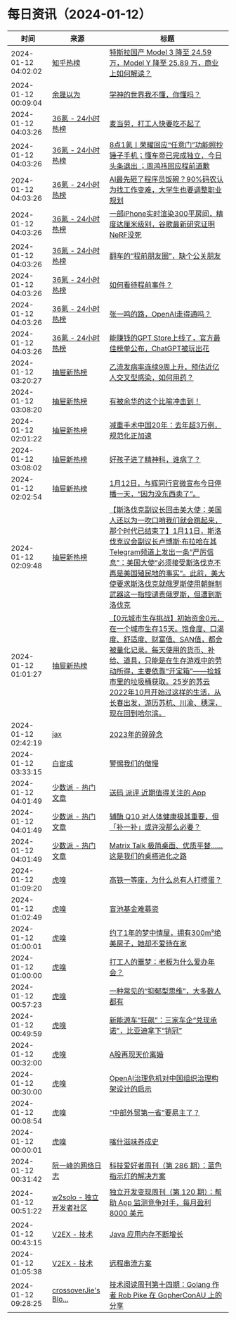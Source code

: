﻿# 每日资讯（2024-01-12）

|时间|来源|标题|
|---|---|---|
|2024-01-12 04:02:02|[知乎热榜](https://rss.mifaw.com/articles/5c8bb11a3c41f61efd36683e/5c919d543882afa09dff3fa3)|[特斯拉国产 Model 3 降至 24.59 万，Model Y 降至 25.89 万，商业上如何解读？](https://www.zhihu.com/question/639160953)|
|2024-01-12 00:09:04|[余晟以为](https://feedpress.me/wx-yurii-says)|[学神的世界我不懂，你懂吗？](http://mp.weixin.qq.com/s?__biz=MzA3MDMwOTcwMg%3D%3D&mid=2650009824&idx=1&sn=bfe6cb86ae84683de8f5df9d8a94c742)|
|2024-01-12 04:03:26|[36氪 - 24小时热榜](https://rss.mifaw.com/articles/5c8bb11a3c41f61efd36683e/5c91d2e23882afa09dff4901)|[麦当劳，打工人快要吃不起了](https://36kr.com/p/2600145230232456)|
|2024-01-12 04:03:26|[36氪 - 24小时热榜](https://rss.mifaw.com/articles/5c8bb11a3c41f61efd36683e/5c91d2e23882afa09dff4901)|[8点1氪丨荣耀回应“任意门”功能照抄锤子手机；懂车帝已完成独立，今日头条退出 ；周鸿祎回应程前道歉](https://36kr.com/p/2600906945903232)|
|2024-01-12 04:03:26|[36氪 - 24小时热榜](https://rss.mifaw.com/articles/5c8bb11a3c41f61efd36683e/5c91d2e23882afa09dff4901)|[AI最先砸了程序员饭碗？90%码农认为找工作变难，大学生也要调整职业规划](https://36kr.com/p/2600146263603843)|
|2024-01-12 04:03:26|[36氪 - 24小时热榜](https://rss.mifaw.com/articles/5c8bb11a3c41f61efd36683e/5c91d2e23882afa09dff4901)|[一部iPhone实时渲染300平房间，精度达厘米级别，谷歌最新研究证明NeRF没死](https://36kr.com/p/2600146263227267)|
|2024-01-12 04:03:26|[36氪 - 24小时热榜](https://rss.mifaw.com/articles/5c8bb11a3c41f61efd36683e/5c91d2e23882afa09dff4901)|[翻车的“程前朋友圈”，缺个公关朋友](https://36kr.com/p/2600072371092355)|
|2024-01-12 04:03:26|[36氪 - 24小时热榜](https://rss.mifaw.com/articles/5c8bb11a3c41f61efd36683e/5c91d2e23882afa09dff4901)|[如何看待程前事件？](https://36kr.com/p/2599879569537664)|
|2024-01-12 04:03:26|[36氪 - 24小时热榜](https://rss.mifaw.com/articles/5c8bb11a3c41f61efd36683e/5c91d2e23882afa09dff4901)|[张一鸣的路，OpenAI走得通吗？](https://36kr.com/p/2599980540443521)|
|2024-01-12 04:03:26|[36氪 - 24小时热榜](https://rss.mifaw.com/articles/5c8bb11a3c41f61efd36683e/5c91d2e23882afa09dff4901)|[能赚钱的GPT Store上线了，官方最佳榜单公布，ChatGPT被玩出花](https://36kr.com/p/2599721322118023)|
|2024-01-12 03:20:27|[抽屉新热榜](http://dig.chouti.com/feed.xml)|[乙流发病率连续9周上升，预估近亿人交叉型感染，如何用药？](https://dig.chouti.com/link/41204610)|
|2024-01-12 03:08:20|[抽屉新热榜](http://dig.chouti.com/feed.xml)|[有被余华的这个比喻冲击到！](https://dig.chouti.com/link/41204434)|
|2024-01-12 02:01:22|[抽屉新热榜](http://dig.chouti.com/feed.xml)|[减重手术中国20年：去年超3万例，规范化正加速](https://dig.chouti.com/link/41203474)|
|2024-01-12 03:08:02|[抽屉新热榜](http://dig.chouti.com/feed.xml)|[好孩子进了精神科，谁病了？](https://dig.chouti.com/link/41204407)|
|2024-01-12 02:02:54|[抽屉新热榜](http://dig.chouti.com/feed.xml)|[1月12日，与辉同行官微宣布今日停播一天，“因为没东西卖了”。](https://dig.chouti.com/link/41203738)|
|2024-01-12 02:09:48|[抽屉新热榜](http://dig.chouti.com/feed.xml)|[【斯洛伐克副议长回击美大使：美国人还以为一吹口哨我们就会跳起来，那个时代已结束了】1月11日，斯洛伐克议会副议长卢博斯·布拉哈在其Telegram频道上发出一条“严厉信息”：美国大使“必须接受斯洛伐克不再是美国殖民地的事实”。此前，美大使要求斯洛伐克就俄罗斯使用朝鲜制武器这一指控谴责俄罗斯，但遭到斯洛伐克](https://dig.chouti.com/link/41203777)|
|2024-01-12 01:01:27|[抽屉新热榜](http://dig.chouti.com/feed.xml)|[【0元城市生存挑战】初始资金0元，在一个城市生存15天。饱食度、口渴度、舒适度、财富值、SAN值，都会被量化记录。每天使用的货币、补给、道具，只能是在生存游戏中的劳动所得，主要依靠“开宝箱”——捡城市里的垃圾桶获取。25岁的苏云2022年10月开始过这样的生活，从长春出发，游历苏杭、川渝、穗深，现在回到哈尔滨。](https://dig.chouti.com/link/41203001)|
|2024-01-12 02:42:19|[jax](https://cdjax.com/?feed=rss2)|[2023年的碎碎念](https://cdjax.com/?p=652)|
|2024-01-12 03:33:15|[白宦成](https://www.ixiqin.com/feed/)|[警惕我们的傲慢](https://www.ixiqin.com/2024/01/12/be-wary-of-our-arrogance/)|
|2024-01-12 04:01:49|[少数派 - 热门文章](https://rss.mifaw.com/articles/5c8bb11a3c41f61efd36683e/5c92450e3882afa09dff5928)|[ 送码 派评 近期值得关注的 App](https://sspai.com/post/85663)|
|2024-01-12 04:01:49|[少数派 - 热门文章](https://rss.mifaw.com/articles/5c8bb11a3c41f61efd36683e/5c92450e3882afa09dff5928)|[辅酶 Q10 对人体健康极其重要，但「补一补」或许没那么必要？](https://sspai.com/post/85322)|
|2024-01-12 04:01:49|[少数派 - 热门文章](https://rss.mifaw.com/articles/5c8bb11a3c41f61efd36683e/5c92450e3882afa09dff5928)|[Matrix Talk 极简桌面、优质平替……这是我们的桌搭进化之路](https://sspai.com/post/85556)|
|2024-01-12 01:09:20|[虎嗅](https://rss.huxiu.com/)|[高铁一等座，为什么总有人打掼蛋？](https://www.huxiu.com/article/2540787.html?f=rss)|
|2024-01-12 01:02:49|[虎嗅](https://rss.huxiu.com/)|[盲池基金难募资](https://www.huxiu.com/article/2540805.html?f=rss)|
|2024-01-12 01:00:01|[虎嗅](https://rss.huxiu.com/)|[约了1年的梦中情屋，拥有300m²绝美房子，她却不爱待在家](https://www.huxiu.com/article/2537417.html?f=rss)|
|2024-01-12 01:00:00|[虎嗅](https://rss.huxiu.com/)|[打工人的噩梦：老板为什么爱办年会？](https://www.huxiu.com/article/2537394.html?f=rss)|
|2024-01-12 00:57:23|[虎嗅](https://rss.huxiu.com/)|[一种常见的“抑郁型思维”，大多数人都有](https://www.huxiu.com/article/2539483.html?f=rss)|
|2024-01-12 00:49:59|[虎嗅](https://rss.huxiu.com/)|[新能源车“狂飙”：三家车企“兑现承诺”，比亚迪拿下“销冠”](https://www.huxiu.com/article/2540247.html?f=rss)|
|2024-01-12 00:32:00|[虎嗅](https://rss.huxiu.com/)|[A股再现天价离婚](https://www.huxiu.com/article/2540245.html?f=rss)|
|2024-01-12 00:30:00|[虎嗅](https://rss.huxiu.com/)|[OpenAI治理危机对中国组织治理构架设计的启示](https://www.huxiu.com/article/2539502.html?f=rss)|
|2024-01-12 00:08:54|[虎嗅](https://rss.huxiu.com/)|[“中部外贸第一省”要易主了？](https://www.huxiu.com/article/2539562.html?f=rss)|
|2024-01-12 00:00:01|[虎嗅](https://rss.huxiu.com/)|[喀什滋味养成史](https://www.huxiu.com/article/2537999.html?f=rss)|
|2024-01-12 00:31:42|[阮一峰的网络日志](https://www.ruanyifeng.com/blog/atom.xml)|[科技爱好者周刊（第 286 期）：蓝色指示灯的解决方案](http://www.ruanyifeng.com/blog/2024/01/weekly-issue-286.html)|
|2024-01-12 00:51:22|[w2solo - 独立开发者社区](https://w2solo.com/topics/feed)|[独立开发变现周刊（第 120 期）：帮助 App 监测竞争对手，每月盈利 8000 美元](https://w2solo.com/topics/4356)|
|2024-01-12 00:43:15|[V2EX - 技术](https://www.v2ex.com/feed/tab/tech.xml)|[Java 应用内存不断增长](https://www.v2ex.com/t/1007983#reply7)|
|2024-01-12 01:05:38|[V2EX - 技术](https://www.v2ex.com/feed/tab/tech.xml)|[远程串流方案](https://www.v2ex.com/t/1007989#reply3)|
|2024-01-12 09:28:25|[crossoverJie's Blo...](https://crossoverjie.top/atom.xml)|[技术阅读周刊第十四期：Golang 作者 Rob Pike 在 GopherConAU 上的分享](http://crossoverjie.top/2024/01/12/ob/newsletter/Newsletter12-202401012/)|

